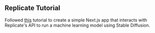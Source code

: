 ## Replicate Tutorial

Followed [this](https://replicate.com/docs/get-started/nextjs#step-3-configure-your-environment) tutorial to create a simple Next.js app that interacts with Replicate's API to run a machine learning model using Stable Diffusion.

